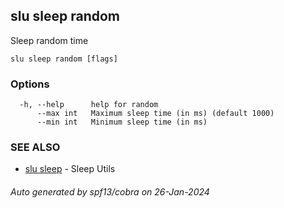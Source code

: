 ## slu sleep random

Sleep random time

```
slu sleep random [flags]
```

### Options

```
  -h, --help      help for random
      --max int   Maximum sleep time (in ms) (default 1000)
      --min int   Minimum sleep time (in ms)
```

### SEE ALSO

* [slu sleep](slu_sleep.md)	 - Sleep Utils

###### Auto generated by spf13/cobra on 26-Jan-2024
